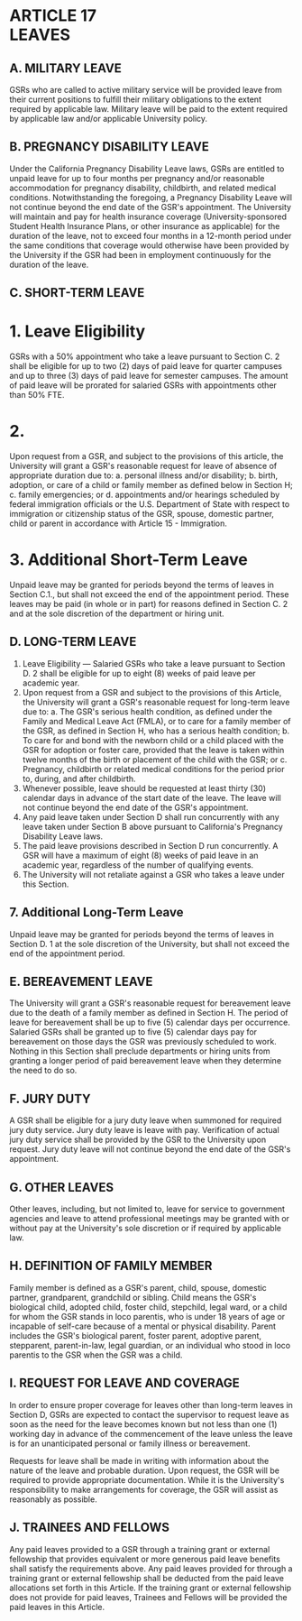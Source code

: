 # ARTICLE 17 <br> LEAVES 

## A. MILITARY LEAVE

GSRs who are called to active military service will be provided leave from their current positions to fulfill their military obligations to the extent required by applicable law. Military leave will be paid to the extent required by applicable law and/or applicable University policy.

## B. PREGNANCY DISABILITY LEAVE

Under the California Pregnancy Disability Leave laws, GSRs are entitled to unpaid leave for up to four months per pregnancy and/or reasonable accommodation for pregnancy disability, childbirth, and related medical conditions. Notwithstanding the foregoing, a Pregnancy Disability Leave will not continue beyond the end date of the GSR's appointment. The University will maintain and pay for health insurance coverage (University-sponsored Student Health Insurance Plans, or other insurance as applicable) for the duration of the leave, not to exceed four months in a 12-month period under the same conditions that coverage would otherwise have been provided by the University if the GSR had been in employment continuously for the duration of the leave.

## C. SHORT-TERM LEAVE

# 1. Leave Eligibility 
GSRs with a $50 \%$ appointment who take a leave pursuant to Section C. 2 shall be eligible for up to two (2) days of paid leave for quarter campuses and up to three (3) days of paid leave for semester campuses. The amount of paid leave will be prorated for salaried GSRs with appointments other than $50 \%$ FTE.
# 2. 
Upon request from a GSR, and subject to the provisions of this article, the University will grant a GSR's reasonable request for leave of absence of appropriate duration due to:
a. personal illness and/or disability;
b. birth, adoption, or care of a child or family member as defined below in Section H;
c. family emergencies; or
d. appointments and/or hearings scheduled by federal immigration officials or the U.S. Department of State with respect to immigration
or citizenship status of the GSR, spouse, domestic partner, child or parent in accordance with Article 15 - Immigration.

# 3. Additional Short-Term Leave

Unpaid leave may be granted for periods beyond the terms of leaves in Section C.1., but shall not exceed the end of the appointment period. These leaves may be paid (in whole or in part) for reasons defined in Section C. 2 and at the sole discretion of the department or hiring unit.

## D. LONG-TERM LEAVE

1. Leave Eligibility — Salaried GSRs who take a leave pursuant to Section D. 2 shall be eligible for up to eight (8) weeks of paid leave per academic year.
2. Upon request from a GSR and subject to the provisions of this Article, the University will grant a GSR's reasonable request for long-term leave due to:
a. The GSR's serious health condition, as defined under the Family and Medical Leave Act (FMLA), or to care for a family member of the GSR, as defined in Section H, who has a serious health condition;
b. To care for and bond with the newborn child or a child placed with the GSR for adoption or foster care, provided that the leave is taken within twelve months of the birth or placement of the child with the GSR; or
c. Pregnancy, childbirth or related medical conditions for the period prior to, during, and after childbirth.
3. Whenever possible, leave should be requested at least thirty (30) calendar days in advance of the start date of the leave. The leave will not continue beyond the end date of the GSR's appointment.
4. Any paid leave taken under Section D shall run concurrently with any leave taken under Section B above pursuant to California's Pregnancy Disability Leave laws.
5. The paid leave provisions described in Section D run concurrently. A GSR will have a maximum of eight (8) weeks of paid leave in an academic year, regardless of the number of qualifying events.
6. The University will not retaliate against a GSR who takes a leave under this Section.

## 7. Additional Long-Term Leave

Unpaid leave may be granted for periods beyond the terms of leaves in Section D. 1 at the sole discretion of the University, but shall not exceed the end of the appointment period.

## E. BEREAVEMENT LEAVE

The University will grant a GSR's reasonable request for bereavement leave due to the death of a family member as defined in Section H. The period of leave for bereavement shall be up to five (5) calendar days per occurrence. Salaried GSRs shall be granted up to five (5) calendar days pay for bereavement on those days the GSR was previously scheduled to work. Nothing in this Section shall preclude departments or hiring units from granting a longer period of paid bereavement leave when they determine the need to do so.

## F. JURY DUTY

A GSR shall be eligible for a jury duty leave when summoned for required jury duty service. Jury duty leave is leave with pay. Verification of actual jury duty service shall be provided by the GSR to the University upon request. Jury duty leave will not continue beyond the end date of the GSR's appointment.

## G. OTHER LEAVES

Other leaves, including, but not limited to, leave for service to government agencies and leave to attend professional meetings may be granted with or without pay at the University's sole discretion or if required by applicable law.

## H. DEFINITION OF FAMILY MEMBER

Family member is defined as a GSR's parent, child, spouse, domestic partner, grandparent, grandchild or sibling. Child means the GSR's biological child, adopted child, foster child, stepchild, legal ward, or a child for whom the GSR stands in loco parentis, who is under 18 years of age or incapable of self-care because of a mental or physical disability. Parent includes the GSR's biological parent, foster parent, adoptive parent, stepparent, parent-in-law, legal guardian, or an individual who stood in loco parentis to the GSR when the GSR was a child.

## I. REQUEST FOR LEAVE AND COVERAGE

In order to ensure proper coverage for leaves other than long-term leaves in Section D, GSRs are expected to contact the supervisor to request leave as soon
as the need for the leave becomes known but not less than one (1) working day in advance of the commencement of the leave unless the leave is for an unanticipated personal or family illness or bereavement.

Requests for leave shall be made in writing with information about the nature of the leave and probable duration. Upon request, the GSR will be required to provide appropriate documentation. While it is the University's responsibility to make arrangements for coverage, the GSR will assist as reasonably as possible.

## J. TRAINEES AND FELLOWS

Any paid leaves provided to a GSR through a training grant or external fellowship that provides equivalent or more generous paid leave benefits shall satisfy the requirements above. Any paid leaves provided for through a training grant or external fellowship shall be deducted from the paid leave allocations set forth in this Article. If the training grant or external fellowship does not provide for paid leaves, Trainees and Fellows will be provided the paid leaves in this Article.

